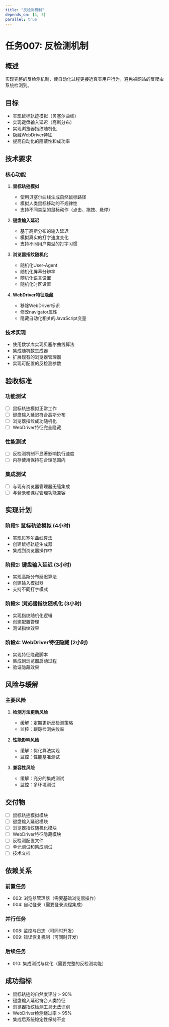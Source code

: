 ```yaml
---
title: "反检测机制"
depends_on: [4, 5]
parallel: true
---
```


# 任务007: 反检测机制

## 概述

实现完整的反检测机制，使自动化过程更接近真实用户行为，避免被网站的反爬虫系统检测到。

## 目标

- 实现鼠标轨迹模拟（贝塞尔曲线）
- 实现键盘输入延迟（高斯分布）
- 实现浏览器指纹随机化
- 隐藏WebDriver特征
- 提高自动化的隐蔽性和成功率

## 技术要求

### 核心功能
1. **鼠标轨迹模拟**
   - 使用贝塞尔曲线生成自然鼠标路径
   - 模拟人类鼠标移动的不规律性
   - 支持不同类型的鼠标动作（点击、拖拽、悬停）

2. **键盘输入延迟**
   - 基于高斯分布的输入延迟
   - 模拟真实的打字速度变化
   - 支持不同用户类型的打字习惯

3. **浏览器指纹随机化**
   - 随机化User-Agent
   - 随机化屏幕分辨率
   - 随机化语言设置
   - 随机化时区设置

4. **WebDriver特征隐藏**
   - 移除WebDriver标识
   - 修改navigator属性
   - 隐藏自动化相关的JavaScript变量

### 技术实现
- 使用数学库实现贝塞尔曲线算法
- 集成随机数生成器
- 扩展现有的浏览器管理器
- 实现可配置的反检测参数

## 验收标准

### 功能测试
- [ ] 鼠标轨迹模拟正常工作
- [ ] 键盘输入延迟符合高斯分布
- [ ] 浏览器指纹成功随机化
- [ ] WebDriver特征完全隐藏

### 性能测试
- [ ] 反检测机制不显著影响执行速度
- [ ] 内存使用保持在合理范围内

### 集成测试
- [ ] 与现有浏览器管理器无缝集成
- [ ] 与登录和课程管理功能兼容

## 实现计划

### 阶段1: 鼠标轨迹模拟 (4小时)
- 实现贝塞尔曲线算法
- 创建鼠标轨迹生成器
- 集成到浏览器操作中

### 阶段2: 键盘输入延迟 (3小时)
- 实现高斯分布延迟算法
- 创建输入模拟器
- 支持不同打字模式

### 阶段3: 浏览器指纹随机化 (3小时)
- 实现指纹随机化逻辑
- 创建配置管理
- 测试指纹效果

### 阶段4: WebDriver特征隐藏 (2小时)
- 实现特征隐藏脚本
- 集成到浏览器启动过程
- 验证隐藏效果

## 风险与缓解

### 主要风险
1. **检测方法更新风险**
   - 缓解：定期更新反检测策略
   - 监控：跟踪检测失败率

2. **性能影响风险**
   - 缓解：优化算法实现
   - 监控：性能基准测试

3. **兼容性风险**
   - 缓解：充分的集成测试
   - 监控：多环境测试

## 交付物

- [ ] 鼠标轨迹模拟模块
- [ ] 键盘输入延迟模块
- [ ] 浏览器指纹随机化模块
- [ ] WebDriver特征隐藏模块
- [ ] 反检测配置文件
- [ ] 单元测试和集成测试
- [ ] 技术文档

## 依赖关系

### 前置任务
- 003: 浏览器管理器（需要基础浏览器操作）
- 004: 自动登录（需要登录流程集成）

### 并行任务
- 008: 监控与日志（可同时开发）
- 009: 错误恢复机制（可同时开发）

### 后续任务
- 010: 集成测试与优化（需要完整的反检测功能）

## 成功指标

- 鼠标轨迹的自然度评分 > 90%
- 键盘输入延迟符合人类特征
- 浏览器指纹检测工具无法识别
- WebDriver检测绕过率 > 95%
- 集成后系统稳定性保持不变